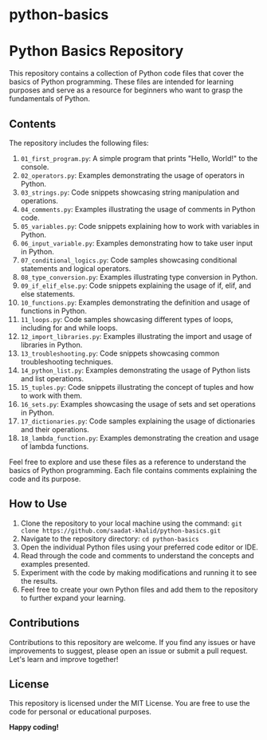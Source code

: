 # python-basics
# Python Basics Repository

This repository contains a collection of Python code files that cover the basics of Python programming. These files are intended for learning purposes and serve as a resource for beginners who want to grasp the fundamentals of Python.

## Contents

The repository includes the following files:

1. `01_first_program.py`: A simple program that prints "Hello, World!" to the console.
2. `02_operators.py`: Examples demonstrating the usage of operators in Python.
3. `03_strings.py`: Code snippets showcasing string manipulation and operations.
4. `04_comments.py`: Examples illustrating the usage of comments in Python code.
5. `05_variables.py`: Code snippets explaining how to work with variables in Python.
6. `06_input_variable.py`: Examples demonstrating how to take user input in Python.
7. `07_conditional_logics.py`: Code samples showcasing conditional statements and logical operators.
8. `08_type_conversion.py`: Examples illustrating type conversion in Python.
9. `09_if_elif_else.py`: Code snippets explaining the usage of if, elif, and else statements.
10. `10_functions.py`: Examples demonstrating the definition and usage of functions in Python.
11. `11_loops.py`: Code samples showcasing different types of loops, including for and while loops.
12. `12_import_libraries.py`: Examples illustrating the import and usage of libraries in Python.
13. `13_troubleshooting.py`: Code snippets showcasing common troubleshooting techniques.
14. `14_python_list.py`: Examples demonstrating the usage of Python lists and list operations.
15. `15_tuples.py`: Code snippets illustrating the concept of tuples and how to work with them.
16. `16_sets.py`: Examples showcasing the usage of sets and set operations in Python.
17. `17_dictionaries.py`: Code samples explaining the usage of dictionaries and their operations.
18. `18_lambda_function.py`: Examples demonstrating the creation and usage of lambda functions.

Feel free to explore and use these files as a reference to understand the basics of Python programming. Each file contains comments explaining the code and its purpose.

## How to Use

1. Clone the repository to your local machine using the command: `git clone https://github.com/saadat-khalid/python-basics.git`
2. Navigate to the repository directory: `cd python-basics`
3. Open the individual Python files using your preferred code editor or IDE.
4. Read through the code and comments to understand the concepts and examples presented.
5. Experiment with the code by making modifications and running it to see the results.
6. Feel free to create your own Python files and add them to the repository to further expand your learning.

## Contributions

Contributions to this repository are welcome. If you find any issues or have improvements to suggest, please open an issue or submit a pull request. Let's learn and improve together!

## License

This repository is licensed under the MIT License. You are free to use the code for personal or educational purposes.

**Happy coding!**
